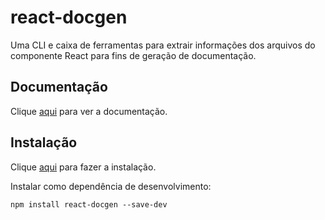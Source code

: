 # react-docgen

Uma CLI e caixa de ferramentas para extrair informações dos arquivos do componente React para fins de geração de documentação.

## Documentação

Clique [aqui](https://github.com/reactjs/react-docgen) para ver a documentação.

## Instalação

Clique [aqui](https://www.npmjs.com/package/react-docgen) para fazer a instalação.

Instalar como dependência de desenvolvimento:

```
npm install react-docgen --save-dev
```